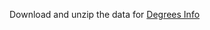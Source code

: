 Download and unzip the data for [Degrees Info](https://cdn.cs50.net/ai/2020/x/projects/0/degrees.zip)
